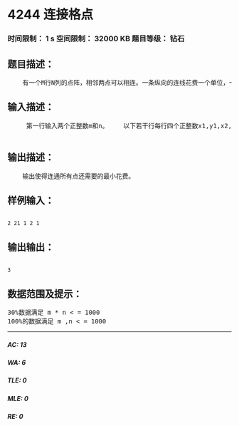 # 4244 连接格点   
### 时间限制： 1 s     空间限制： 32000 KB     题目等级： 钻石  
## 题目描述：  

<pre>
    有一个M行N列的点阵，相邻两点可以相连。一条纵向的连线花费一个单位，一条横向的连线花费两个单位。某些点之间已经有连线了，试问至少还需要花费多少个单位才能使所有的点全部连通。
</pre>
  
  
## 输入描述：  

<pre>
     第一行输入两个正整数m和n。    以下若干行每行四个正整数x1,y1,x2,y2，表示第x1行第y1列的点和第x2行第y2列的点已经有连线。输入保证|x1-x2|+|y1-y2|=1。  

</pre>
  
  
## 输出描述：  

<pre>
    输出使得连通所有点还需要的最小花费。
</pre>
  
  
## 样例输入：  

<pre><code>
2 21 1 2 1
</code></pre>
  
  
## 输出输出：  

<pre><code>
3
</code></pre>
  
  
## 数据范围及提示：  

<pre>
30%数据满足 m * n < = 1000  
100%的数据满足 m ,n < = 1000
</pre>
  
  
***  

##### AC: 13  
##### WA: 6  
##### TLE: 0  
##### MLE: 0  
##### RE: 0  
